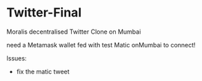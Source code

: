 # Twitter-Final

Moralis decentralised Twitter Clone on Mumbai

need a Metamask wallet fed with test Matic onMumbai to connect!

Issues:

* fix the matic tweet
